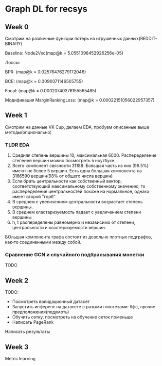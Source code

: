 # Graph DL for recsys

## Week 0

Смотрим на различные функции потерь на игрушечных данных(REDDIT-BINARY)

Baseline: Node2Vec(map@k = 5.0551098452926256e-05)

Лоссы:

BPR: (map@k = 0.02576476279172048)

BCE: (map@k = 0.0090071146505755)

Focal: (map@k = 0.00020740376155565485)

Модификация MarginRankingLoss: (map@k = 0.00022151056022957357)

## Week 1

Смотрим на данные VK Cup, делаем EDA, пробуем описанные выше методы(опционально)

### TLDR EDA

1. Средняя степень вершины 10, максимальная 6000. Распеределение степеней вершин можно посмотреть в ноутбуке
2. Всего компонент связности 31188. Большая часть из них (99.5%) имеют не более 5 вершин. Есть одна большая компонента на 3166590 вершин(98% от общего числа вершин)
3. Если брать центральности как собственный вектор, соответствующий максимальному собственному значению, то распеределение центральностей похоже на нормальное, однако имеет второй "горб"
4. В среднем с увеличением центральности возрастает степень вершины.
5. В среднем кластаризуемость падает с увеличением степени вершины
6. h, t распеределены равномерно и независимо от степени, центральности и кластеризуемости вершин.

БОльшая компонента графа состоит из довольно плотных подграфов, как-то соединенными между собой. 

### Сравнение GCN и случайного подбрасывания монетки 

TODO


## Week 2

TODO:
- Посмотреть валидационный датасет
- Запустить инференс на датасете с разыми гипотезами: бфс, прочие предположения(подумоть)
- Обучить сетку, посмотреть на обучение сеток поменьше
- Написать PageRank

Написать результаты

## Week 3

Metric learning
